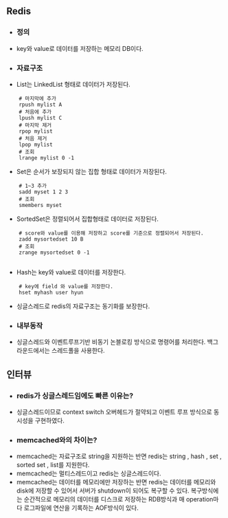 ## Redis
* ### 정의
* key와 value로 데이터를 저장하는 메모리 DB이다.
* ### 자료구조
* List는 LinkedList 형태로 데이터가 저장된다. 
```shell
    # 마지막에 추가
    rpush mylist A
    # 처음에 추가
    lpush mylist C
    # 마지막 제거
    rpop mylist
    # 처음 제거
    lpop mylist
    # 조회
    lrange mylist 0 -1
```
* Set은 순서가 보장되지 않는 집합 형태로 데이터가 저장된다.
```shell
    # 1~3 추가
    sadd myset 1 2 3 
    # 조회
    smembers myset
```
* SortedSet은 정렬되어서 집합형태로 데이터로 저장된다.
```shell
    # score와 value를 이용해 저장하고 score를 기준으로 정렬되어서 저장된다.
    zadd mysortedset 10 B
    # 조회
    zrange mysortedset 0 -1
    
```
* Hash는 key와 value로 데이터를 저장한다.
```shell
    # key에 field 와 value를 저장한다. 
    hset myhash user hyun
```
* 싱글스레드로 redis의 자료구조는 동기화를 보장한다.

* ### 내부동작 
* 싱글스레드와 이벤트루프기반 비동기 논블로킹 방식으로 명령어를 처리한다. 
백그라운드에서는 스레드풀을 사용한다.

## 인터뷰
* ### redis가 싱글스레드임에도 빠른 이유는?
* 싱글스레드이므로 context switch 오버헤드가 절약되고 이벤트 루프 방식으로
동시성을 구현하였다. 
* ### memcached와의 차이는?
* memcached는 자료구조로 string을 지원하는 반면 redis는 string , hash , set ,
sorted set , list를 지원한다.
* memcached는 멀티스레드이고 redis는 싱글스레드이다.
* memcached는 데이터를 메모리에만 저장하는 반면 redis는 데이터를 메모리와 
disk에 저장할 수 있어서 서버가 shutdown이 되어도 복구할 수 있다.
복구방식에는 순간적으로 메모리의 데이터를 디스크로 저장하는 RDB방식과 
매 operation마다 로그파일에 연산을 기록하는 AOF방식이 있다.